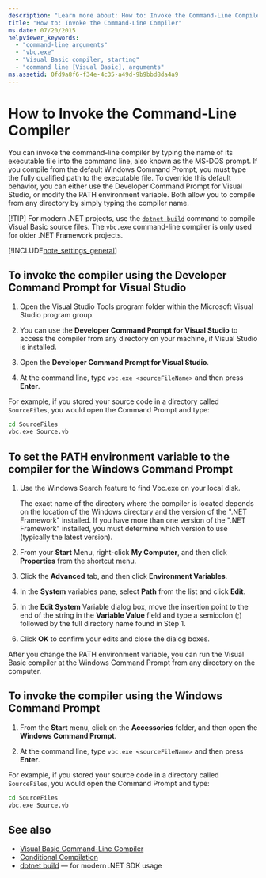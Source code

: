 ```yaml
---
description: "Learn more about: How to: Invoke the Command-Line Compiler (Visual Basic)"
title: "How to: Invoke the Command-Line Compiler"
ms.date: 07/20/2015
helpviewer_keywords:
  - "command-line arguments"
  - "vbc.exe"
  - "Visual Basic compiler, starting"
  - "command line [Visual Basic], arguments"
ms.assetid: 0fd9a8f6-f34e-4c35-a49d-9b9bbd8da4a9
---
```

# How to Invoke the Command-Line Compiler

You can invoke the command-line compiler by typing the name of its executable file into the command line, also known as the MS-DOS prompt. If you compile from the default Windows Command Prompt, you must type the fully qualified path to the executable file. To override this default behavior, you can either use the Developer Command Prompt for Visual Studio, or modify the PATH environment variable. Both allow you to compile from any directory by simply typing the compiler name.

[!TIP]
For modern .NET projects, use the [`dotnet build`](../../../core/tools/dotnet-build.md) command to compile Visual Basic source files.
The `vbc.exe` command-line compiler is only used for older .NET Framework projects.

[!INCLUDE[note_settings_general](~/includes/note-settings-general-md.md)]

## To invoke the compiler using the Developer Command Prompt for Visual Studio

1. Open the Visual Studio Tools program folder within the Microsoft Visual Studio program group.

1. You can use the **Developer Command Prompt for Visual Studio** to access the compiler from any directory on your machine, if Visual Studio is installed.

1. Open the **Developer Command Prompt for Visual Studio**.

1. At the command line, type `vbc.exe <sourceFileName>` and then press **Enter**.

For example, if you stored your source code in a directory called `SourceFiles`, you would open the Command Prompt and type:

```cmd
cd SourceFiles
vbc.exe Source.vb
```

## To set the PATH environment variable to the compiler for the Windows Command Prompt

1. Use the Windows Search feature to find Vbc.exe on your local disk.

    The exact name of the directory where the compiler is located depends on the location of the Windows directory and the version of the ".NET Framework" installed. If you have more than one version of the ".NET Framework" installed, you must determine which version to use (typically the latest version).

1. From your **Start** Menu, right-click **My Computer**, and then click **Properties** from the shortcut menu.

1. Click the **Advanced** tab, and then click **Environment Variables**.

1. In the **System** variables pane, select **Path** from the list and click **Edit**.

1. In the **Edit System** Variable dialog box, move the insertion point to the end of the string in the **Variable Value** field and type a semicolon (;) followed by the full directory name found in Step 1.

1. Click **OK** to confirm your edits and close the dialog boxes.

 After you change the PATH environment variable, you can run the Visual Basic compiler at the Windows Command Prompt from any directory on the computer.

## To invoke the compiler using the Windows Command Prompt

1. From the **Start** menu, click on the **Accessories** folder, and then open the **Windows Command Prompt**.

1. At the command line, type `vbc.exe <sourceFileName>` and then press **Enter**.

For example, if you stored your source code in a directory called `SourceFiles`, you would open the Command Prompt and type:

```cmd
cd SourceFiles
vbc.exe Source.vb
```

## See also

- [Visual Basic Command-Line Compiler](index.md)
- [Conditional Compilation](../../programming-guide/program-structure/conditional-compilation.md)
- [dotnet build](../../../core/tools/dotnet-build.md) — for modern .NET SDK usage
